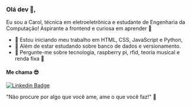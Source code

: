 ### Olá dev 👩,

Eu sou a Carol, técnica em eletroeletrônica e estudante de Engenharia da Computação! Aspirante a frontend e curiosa em aprender 💪

- 🔭 Estou iniciando meu trabalho em HTML, CSS, JavaScript e Python,
- 🌱 Além de estar estudando sobre banco de dados e versionamento.
- 💬 Pergunte-me sobre tecnologia, raspberry pi, rfid, teoria musical e renda fixa 👸

#### Me chama 😎
[![Linkedin Badge](https://img.shields.io/badge/-CarolPimenta-blue?style=flat-square&logo=Linkedin&logoColor=white&link=https://www.linkedin.com/in/carolini-l-pimenta/)](https://www.linkedin.com/in/carolini-l-pimenta/)

"Não procure por algo que você ame, ame o que você faz!" 🙏
